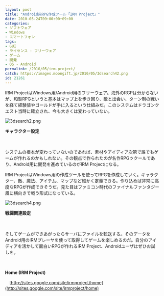 ```yaml
---
layout: post
title: "Android用RPG作成ツール「IRM Project」"
date: 2010-05-24T09:00:00+09:00
categories:
- ソフトウェア
- Windows
- スマートフォン
tags: 
- GUI
- ライセンス - フリーウェア
- ゲーム
- 開発
- OS - Android
permalink: /2010/05/irm-project/
catch: https://images.moongift.jp/2010/05/3dsearch42.png
id: 21261
---
```

IRM ProjectはWindows用/Android用のフリーウェア。海外のRGPは分からないが、和製RPGというと基本はマップ上を歩き回り、敵と出会い、ターン制の戦いを経て経験値やゴールドが手に入るという仕組みだ。このシステムはドラゴンクエスト当時に確立され、今も大きくは変わっていない。

  

![3dsearch2.png](https://images.moongift.jp/2010/05/3dsearch21.png)  
  
**キャラクター設定**

  

　

  

システムの根本が変わっていないのであれば、素材やアイディア次第で誰でもゲームが作れるのかもしれない。その観点で作られたのが名作RPGツクールであり、Android用に開発を進めているのがIRM Projectになる。

  
<!--more-->

IRM ProjectはWindows用の作成ツールを使ってRPGを作成していく。キャラクター、敵、魔法、アイテム、マップなど細かく定義できる。作り込めば非常に高度なRPGが作成できそうだ。見た目はファミコン時代のファイナルファンタジー風に横向きで戦う形式になっている。

  

![3dsearch4.png](https://images.moongift.jp/2010/05/3dsearch42.png)  
  
**戦闘関連設定**

  

　

  

そしてゲームができあがったらサーバにファイルを転送する。そのデータをAndroid用のIRMプレーヤを使って取得してゲームを楽しめるのだ。自分のアイディアを活かして面白いRPGが作れるIRM Project、Androidユーザはぜひお試しを。

  

　

  

**Home (IRM Project)**  
  
　[http://sites.google.com/site/irmproject/home](http://sites.google.com/site/irmproject/home)

  
